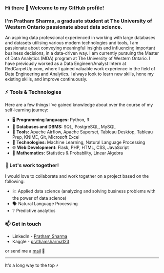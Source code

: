 ### Hi there 👋 Welcome to my GitHub profile!
### I'm Pratham Sharma, a graduate student at The University of Western Ontario passionate about data science.

An aspiring data professional experienced in working with large databases and datasets utilising various modern technologies and tools, I am passionate about conveying meaningful insights and influencing important business decisions, in a data-driven way. I am currently pursuing the Master of Data Analytics (MDA) program at The University of Western Ontario. I have previously worked as a Data Engineer/Analyst Intern at RedCarpetUp.com, where I gained valuable work experience in the field of Data Engineering and Analytics. I always look to learn new skills, hone my existing skills, and improve continuously.

### ⚡ Tools & Technologies

Here are a few things I've gained knowledge about over the course of my self-learning journey:
- 🖥️ **Programming languages:** Python, R
- 💾 **Databases and DBMS:** SQL, PostgreSQL, MySQL
- 🔧 **Tools:** Apache Airflow, Apache Superset, Tableau Desktop, Tableau Prep, KNIME, Git, Microsoft Excel
- 🤖 **Technologies:** Machine Learning, Natural Language Processing
- 🌐 **Web Development:** Flask, PHP, HTML, CSS, JavaScript
- 📐 **Mathematics:** Statistics & Probability, Linear Algebra
 
### 👯 Let's work together!

I would love to collaborate and work together on a project based on the following:
- 💹 Applied data science (analyzing and solving business problems with the power of data science)
- 🗣️ Natural Language Processing
- ❔ Predictive analytics


### 📫 Get in touch
- LinkedIn - [Pratham Sharma](https://www.linkedin.com/in/prathamSharma25/)
- Kaggle - [prathamsharma123](https://www.kaggle.com/prathamsharma123)

or send me a [mail](mailto:prathams2425@gmail.com) 📧

---

It's a long way to the top :zap:

<!--
**prathamSharma25/prathamSharma25** is a ✨ _special_ ✨ repository because its `README.md` (this file) appears on your GitHub profile.

Here are some ideas to get you started:

- 🔭 I’m currently working on ...
- 🌱 I’m currently learning ...
- 👯 I’m looking to collaborate on ...
- 🤔 I’m looking for help with ...
- 💬 Ask me about ...
- 📫 How to reach me: ...
- 😄 Pronouns: ...
- ⚡ Fun fact: ...
-->
